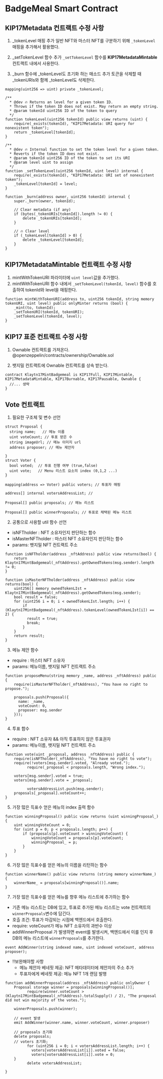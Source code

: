 # BadgeMeal Smart Contract

## KIP17Metadata 컨트랙트 수정 사항

1. _tokenLevel 매핑 추가
일반 NFT와 마스터 NFT를 구분하기 위해 `_tokenLevel` 매핑을 추가해서 활용했다.

2. _setTokenLevel 함수 추가
`_setTokenLevel` 함수를 **KIP17MetadataMintable** 컨트랙트 내에서 사용한다.

3. _burn 함수에 _tokenLevel도 초기화 하는 매소드 추가
토큰을 삭제할 때 _tokenURIs와 함께 _tokenLevel도 삭제한다.
```sol
mapping(uint256 => uint) private _tokenLevel;

/**
  * @dev 🔥 Returns an level for a given token ID.
  * Throws if the token ID does not exist. May return an empty string.
  * @param tokenId uint256 ID of the token to query
  */
function tokenLevel(uint256 tokenId) public view returns (uint) {
    require(_exists(tokenId), "KIP17Metadata: URI query for nonexistent token");
    return _tokenLevel[tokenId];
}

/**
  * @dev 🔥 Internal function to set the token level for a given token.
  * Reverts if the token ID does not exist.
  * @param tokenId uint256 ID of the token to set its URI
  * @param level uint to assign
  */
function _setTokenLevel(uint256 tokenId, uint level) internal {
    require(_exists(tokenId), "KIP17Metadata: URI set of nonexistent token");
    _tokenLevel[tokenId] = level;
}

function _burn(address owner, uint256 tokenId) internal {
    super._burn(owner, tokenId);

    // Clear metadata (if any)
    if (bytes(_tokenURIs[tokenId]).length != 0) {
        delete _tokenURIs[tokenId];
    }
    
    // 🔥 Clear level 
    if (_tokenLevel[tokenId] > 0) {
        delete _tokenLevel[tokenId];
    }
}
```

## KIP17MetadataMintable 컨트랙트 수정 사항

1. mintWithTokenURI 파라미터에 `uint level`값을 추가했다.
2. mintWithTokenURI 함수 내에서 `_setTokenLevel(tokenId, level)` 함수를 호출하여 tokenId와 level을 매핑한다.

```sol
function mintWithTokenURI(address to, uint256 tokenId, string memory tokenURI, uint level) public onlyMinter returns (bool) {
    _mint(to, tokenId);
    _setTokenURI(tokenId, tokenURI);
    _setTokenLevel(tokenId, level);
}

```

## KIP17 표준 컨트랙트 수정 사항

1. Ownable 컨트랙트를 가져온다. 
@openzeppelin/contracts/ownership/Ownable.sol

2. 뱃지밀 컨트랙트에 Ownable 컨트랙트를 상속 받는다.
```sol
contract Klaytn17MintBadgemeal is KIP17Full, KIP17Mintable, KIP17MetadataMintable, KIP17Burnable, KIP17Pausable, Ownable {
  //... 생략
}
```

## Vote 컨트랙트

1. 필요한 구조체 및 변수 선언
```sol
struct Proposal {
  string name;   // 메뉴 이름
  uint voteCount; // 투표 받은 수
  string imageUrl; // 메뉴 이미지 url
  address proposer; // 메뉴 제안자

}
struct Voter {
  bool voted;  // 투표 진행 여부 (true,false)
  uint vote;   // Menu 리스트 요소의 index (0,1,2 ...)
}
  
mapping(address => Voter) public voters; // 투표자 매핑

address[] internal votersAddressList; // 

Proposal[] public proposals; // 메뉴 리스트

Proposal[] public winnerProposals; // 투표로 채택된 메뉴 리스트
```

2. 공통으로 사용할 util 함수 선언
- isNFTholder : NFT 소유자인지 판단하는 함수
- isMasterNFTholder : 마스터 NFT 소유자인지 판단하는 함수
- params: 뱃지밀 NFT 컨트랙트 주소

```sol
function isNFTholder(address _nftAddress) public view returns(bool) {
    return Klaytn17MintBadgemeal(_nftAddress).getOwnedTokens(msg.sender).length != 0;
}

function isMasterNFTholder(address _nftAddress) public view returns(bool) {
    uint256[] memory ownedTokenLIst = Klaytn17MintBadgemeal(_nftAddress).getOwnedTokens(msg.sender);
    bool result = false;
    for (uint256 i = 0; i < ownedTokenLIst.length; i++) {
        if (Klaytn17MintBadgemeal(_nftAddress).tokenLevel(ownedTokenLIst[i]) == 2) {
          result = true;
          break;
        } 
    }
    return result;
}
```

3. 메뉴 제안 함수
- require : 마스터 NFT 소유자
- params: 메뉴이름, 뱃지밀 NFT 컨트랙트 주소

```sol
function proposeMenu(string memory _name, address _nftAddress) public {
    require(isMasterNFTholder(_nftAddress), "You have no right to propose.");

    proposals.push(Proposal({
      name: _name,
      voteCount: 0,
      proposer: msg.sender
    }));
}
```

4. 투표 함수
- require : NFT 소유자 && 아직 투표하지 않은 투표권자
- params: 메뉴이름, 뱃지밀 NFT 컨트랙트 주소

```sol
function vote(uint _proposal, address _nftAddress) public {
    require(isNFTholder(_nftAddress), "You have no right to vote");
    require(!voters[msg.sender].voted, "Already voted.");
          require(_proposal < proposals.length, "Wrong index.");

    voters[msg.sender].voted = true;
    voters[msg.sender].vote = _proposal;
          
          votersAddressList.push(msg.sender);
    proposals[_proposal].voteCount++;
}
```

5. 가장 많은 득표수 얻은 메뉴의 index 출력 함수
```sol
function winningProposal() public view returns (uint winningProposal_) {
    uint winningVoteCount = 0;
    for (uint p = 0; p < proposals.length; p++) {
        if (proposals[p].voteCount > winningVoteCount) {
            winningVoteCount = proposals[p].voteCount;
            winningProposal_ = p;
        }
    }
}
```

6. 가장 많은 득표수를 얻은 메뉴의 이름을 리턴하는 함수
```sol
function winnerName() public view returns (string memory winnerName_) {
    winnerName_ = proposals[winningProposal()].name;
}
```

7. 가장 많은 득표수를 얻은 메뉴를 향후 메뉴 리스트에 추가하는 함수
- 기존 메뉴 리스트는 DB에 있고, 투표로 추가된 메뉴 리스트는 vote 컨트랙트의 `winnerProposals`변수에 담긴다.
- 호츨 조건: 투표가 마감되는 시점에 백엔드에서 호출한다.
- require: voteCount가 메뉴 NFT 소유자의 과반수 이상
- addWinnerProposal 가 발생하면 event를 발생시켜, 백엔드에서 이를 인지 후 DB의 메뉴 리스트에 `winnerProposals`를 추가한다.
```sol
event AddWinner(string indexed name, uint indexed voteCount, address proposer);
```
- ‼️보완해야할 사항 
  - 메뉴 제안자 베네핏 제공: NFT 메타데이터에 제안자의 주소 추가
  - 투표자에게 베네핏 제공: 메뉴 NFT 1개 랜덤 발행

```sol
function addWinnerProposal(address _nftAddress) public onlyOwner {
    Proposal storage winner = proposals[winningProposal()];
          require(winner.voteCount > (Klaytn17MintBadgemeal(_nftAddress).totalSupply() / 2), "The proposal did not win majority of the votes.");

    winnerProposals.push(winner);

    // event 발생
    emit AddWinner(winner.name, winner.voteCount, winner.proposer)

    // proposals 초기화
    delete proposals;
    // voters 초기화;
          for (uint256 i = 0; i < votersAddressList.length; i++) {
            voters[votersAddressList[i]].voted = false;
            voters[votersAddressList[i]].vote = 0;
    }
          delete votersAddressList;

}
```